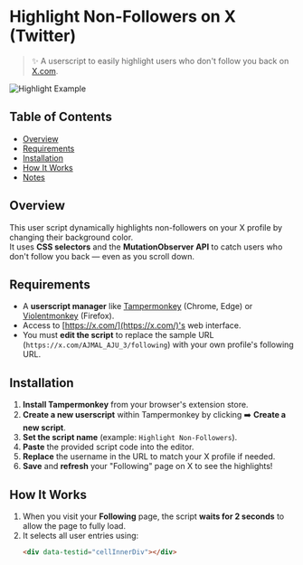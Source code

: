 # Highlight Non-Followers on X (Twitter)

> ✨ A userscript to easily highlight users who don't follow you back on [X.com](https://x.com).

![Highlight Example](https://github.com/user-attachments/assets/71171d1e-5dd9-409c-98d0-ae5d183824fe)



## Table of Contents
- [Overview](#overview)
- [Requirements](#requirements)
- [Installation](#installation)
- [How It Works](#how-it-works)
- [Notes](#notes)



## Overview

This user script dynamically highlights non-followers on your X profile by changing their background color.  
It uses **CSS selectors** and the **MutationObserver API** to catch users who don't follow you back — even as you scroll down.


## Requirements
- A **userscript manager** like [Tampermonkey](https://www.tampermonkey.net/) (Chrome, Edge) or [Violentmonkey](https://violentmonkey.github.io/) (Firefox).
- Access to [https://x.com/](https://x.com/)'s web interface.
- You must **edit the script** to replace the sample URL (`https://x.com/AJMAL_AJU_3/following`) with your own profile's following URL.


## Installation

1. **Install Tampermonkey** from your browser's extension store.
2. **Create a new userscript** within Tampermonkey by clicking ➡️ **Create a new script**.
3. **Set the script name** (example: `Highlight Non-Followers`).
4. **Paste** the provided script code into the editor.
5. **Replace** the username in the URL to match your X profile if needed.
6. **Save** and **refresh** your "Following" page on X to see the highlights!


## How It Works

1. When you visit your **Following** page, the script **waits for 2 seconds** to allow the page to fully load.
2. It selects all user entries using:
   ```html
   <div data-testid="cellInnerDiv"></div>
